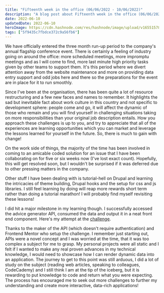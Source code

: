 ```yaml
---
title: "Fifteenth week in the office (06/06/2022 - 10/06/2022)"
description: "A blog post about Fifteenth week in the office (06/06/2022 - 10/06/2022)"
date: 2022-06-10
updatedDate: 2022-06-10
heroImage: https://cdn.hashnode.com/res/hashnode/image/upload/v1655157852401/4lxo4BjNH.jpg
tags: ["5f9435c7fbdce372c9a56fb6"]
---
```


We have officially entered the three month run-up period to the company's annual flagship conference event. There is certainly a feeling of industry going on around the office: more scheduled meetings, more impromptu meetings and as I will come to find, more last minute high priority tasks given by other teams to support them. It's this period where we divert attention away from the website maintenance and more on providing data entry support and odd jobs here and there so the preparations for the event are in place for it to run smoothly. 

Since I've been at the organisation, there has been quite a lot of resource restructuring and a few new faces and names to remember. It highlights the sad but inevitable fact about work culture in this country and not specific to development sphere: people come and go, it will affect the dynamic of those who remain and you will find yourself in challenging situations taking on more responsibilities than your original job description entails. How you approach these challenges is up to you, and try to appreciate that all of the experiences are learning opportunities which you can market and leverage the lessons learned for yourself in the future. So, there is much to gain with change!

On the work side of things, the majority of the time has been involved in coming to an amicable coded solution for an issue that I have been collaborating on for five or six weeks now (I've lost exact count). Hopefully, this will get resolved soon, but I wouldn't be surprised if it was deferred due to other pressing matters in the company. 

Other stuff I have been dealing with is tutorial-hell on Drupal and learning the intricacies of theme building, Drupal hooks and the setup for css and js libraries. I still feel learning by doing will reap more rewards short term rather than doing a tutorial marathon! I will probably find myself revisiting these lessons!

I did hit a major milestone in my learning though. I successfully accessed the advice generator API, consumed the data and output it in a neat front end component. Here's my attempt at the [challenge](https://github.com/wkan17012021/advice-generator-app-main).

Thanks to the maker of the API (which doesn't require authentication) and Frontend Mentor who setup the challenge. I remember just starting out, APIs were a novel concept and I was worried at the time, that it was too complex a subject for me to grasp. My personal projects were all static and I felt if I wanted to make any real proven advances in my technical knowledge, I would need to showcase how I can render dynamic data into an application. The journey to get to this point was still arduous, I did a lot of study on the subject (reading web articles, speaking to colleagues, CodeCademy) and I still think I am at the tip of the iceberg, but it is rewarding to put knowledge to code and return what you were expecting. The process has encouraged me to seek out more challenges to further my understanding and create more interactive, data-rich applications! 